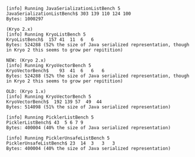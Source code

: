     [info] Running JavaSerializationListBench 5
    JavaSerializationListBench$ 303 139 110 124 100
    Bytes: 1000297

    (Kryo 2.x)
    [info] Running KryoListBench 5
    KryoListBench$  157 41  11  6   6
    Bytes: 524288 (52% the size of Java serialized representation, though in Kryo 2 this seems to grow per repitition)

    NEW: (Kryo 2.x)
    [info] Running KryoVectorBench 5
    KryoVectorBench$    93  41  6   6   6
    Bytes: 524288 (52% the size of Java serialized representation, though in Kryo 2 this seems to grow per repitition)

    OLD: (Kryo 1.x)
    [info] Running KryoVectorBench 5
    KryoVectorBench$  192 139 57  49  44
    Bytes: 514098 (51% the size of Java serialized representation)

    [info] Running PicklerListBench 5
    PicklerListBench$ 43  5 6 7 9
    Bytes: 400004 (40% the size of Java serialized representation)

    [info] Running PicklerUnsafeListBench 5
    PicklerUnsafeListBench$	23	14	3	3	3
    Bytes: 400004 (40% the size of Java serialized representation)